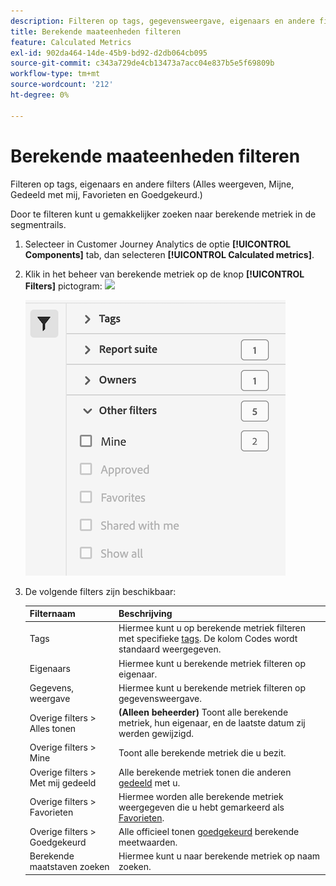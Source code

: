 ```yaml
---
description: Filteren op tags, gegevensweergave, eigenaars en andere filters (Alles weergeven, Mijns inziens, Gedeeld met mij, Favorieten en Goedgekeurd.)
title: Berekende maateenheden filteren
feature: Calculated Metrics
exl-id: 902da464-14de-45b9-bd92-d2db064cb095
source-git-commit: c343a729de4cb13473a7acc04e837b5e5f69809b
workflow-type: tm+mt
source-wordcount: '212'
ht-degree: 0%

---
```


# Berekende maateenheden filteren

Filteren op tags, eigenaars en andere filters (Alles weergeven, Mijne, Gedeeld met mij, Favorieten en Goedgekeurd.)

Door te filteren kunt u gemakkelijker zoeken naar berekende metriek in de segmentrails.

1. Selecteer in Customer Journey Analytics de optie **[!UICONTROL Components]** tab, dan selecteren **[!UICONTROL Calculated metrics]**.

1. Klik in het beheer van berekende metriek op de knop **[!UICONTROL Filters]** pictogram:  ![](https://spectrum.adobe.com/static/icons/workflow_18/Smock_Filter_18_N.svg)

   ![Het berekende metrische beheer toont het pictogram Filters en de beschikbare filters zoals Markeringen, de Reeks van het Rapport, en Eigenaars.](assets/filtering.png)

1. De volgende filters zijn beschikbaar:

   | Filternaam | Beschrijving |
   |---|---|
   | Tags | Hiermee kunt u op berekende metriek filteren met specifieke [tags](/help/components/calc-metrics/cm-workflow/cm-tagging.md). De kolom Codes wordt standaard weergegeven. |
   | Eigenaars | Hiermee kunt u berekende metriek filteren op eigenaar. |
   | Gegevens, weergave | Hiermee kunt u berekende metriek filteren op gegevensweergave. |
   | Overige filters > Alles tonen | **(Alleen beheerder)** Toont alle berekende metriek, hun eigenaar, en de laatste datum zij werden gewijzigd. |
   | Overige filters > Mine | Toont alle berekende metriek die u bezit. |
   | Overige filters > Met mij gedeeld | Alle berekende metriek tonen die anderen [gedeeld](/help/components/calc-metrics/cm-workflow/cm-sharing.md) met u. |
   | Overige filters > Favorieten | Hiermee worden alle berekende metriek weergegeven die u hebt gemarkeerd als [Favorieten](/help/components/calc-metrics/cm-workflow/cm-favorite.md). |
   | Overige filters > Goedgekeurd | Alle officieel tonen [goedgekeurd](/help/components/calc-metrics/cm-workflow/cm-approving.md) berekende meetwaarden. |
   | Berekende maatstaven zoeken | Hiermee kunt u naar berekende metriek op naam zoeken. |
